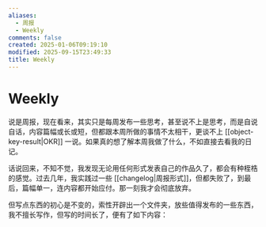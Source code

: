 ```yaml
---
aliases:
  - 周报
  - Weekly
comments: false
created: 2025-01-06T09:19:10
modified: 2025-09-15T23:49:33
title: Weekly
---
```


# Weekly

说是周报，现在看来，其实只是每周发布一些思考，甚至说不上是思考，而是自说自话，内容篇幅或长或短，但都跟本周所做的事情不太相干，更谈不上 [[object-key-result|OKR]] 一说。如果真的想了解本周我做了什么，不如直接去看我的日记。

话说回来，不知不觉，我发现无论用任何形式发表自己的作品久了，都会有种桎梏的感觉。过去几年，我实践过一些 [[changelog|周报形式]]，但都失败了，到最后，篇幅单一，连内容都开始应付。那一刻我才会彻底放弃。

但写点东西的初心是不变的，索性开辟出一个文件夹，放些值得发布的一些东西，我不擅长写作，但写的时间长了，便有了如下内容：
